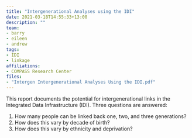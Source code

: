 ```yaml
---
title: "Intergenerational Analyses using the IDI"
date: 2021-03-18T14:55:33+13:00
description: ""
team:
- barry
- eileen
- andrew
tags:
- IDI
- linkage
affiliations:
- COMPASS Research Center
files:
- "Intergen Intergenerational Analyses Using the IDI.pdf"
---
```


This report documents the potential for intergenerational links in the Integrated Data Infrastructure (IDI). Three questions are answered:

1. How many people can be linked back one, two, and three generations?
2. How does this vary by decade of birth?
3. How does this vary by ethnicity and deprivation?
